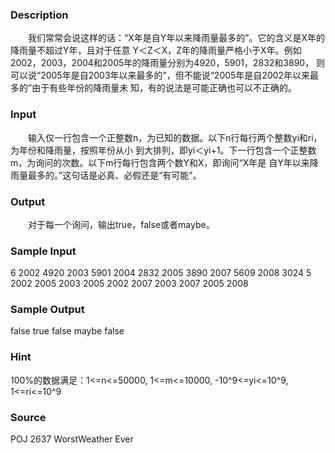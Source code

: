 
### Description
　　我们常常会说这样的话：“X年是自Y年以来降雨量最多的”。它的含义是X年的降雨量不超过Y年，且对于任意
Y＜Z＜X，Z年的降雨量严格小于X年。例如2002，2003，2004和2005年的降雨量分别为4920，5901，2832和3890，
则可以说“2005年是自2003年以来最多的”，但不能说“2005年是自2002年以来最多的”由于有些年份的降雨量未
知，有的说法是可能正确也可以不正确的。
### Input
　　输入仅一行包含一个正整数n，为已知的数据。以下n行每行两个整数yi和ri，为年份和降雨量，按照年份从小
到大排列，即yi＜yi+1。下一行包含一个正整数m，为询问的次数。以下m行每行包含两个数Y和X，即询问“X年是
自Y年以来降雨量最多的。”这句话是必真、必假还是“有可能”。
### Output
　　对于每一个询问，输出true，false或者maybe。
### Sample Input
6
2002 4920
2003 5901
2004 2832
2005 3890
2007 5609
2008 3024
5
2002 2005
2003 2005
2002 2007
2003 2007
2005 2008
### Sample Output
false
true
false
maybe
false
### Hint
100%的数据满足：1<=n<=50000, 1<=m<=10000, -10^9<=yi<=10^9, 1<=ri<=10^9
### Source
 POJ 2637 WorstWeather Ever
